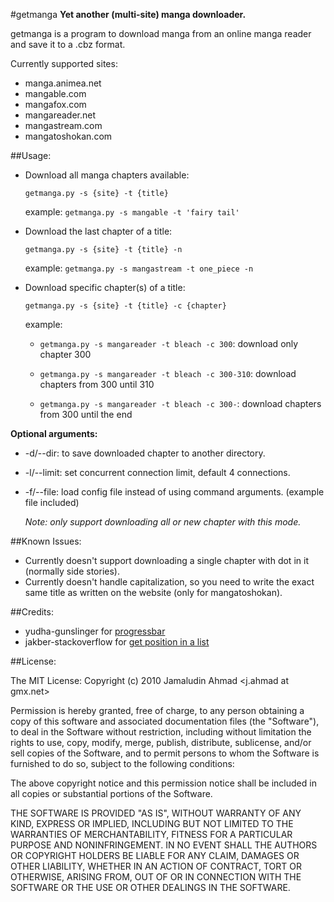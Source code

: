 #getmanga
**Yet another (multi-site) manga downloader.**

getmanga is a program to download manga from an online manga reader
and save it to a .cbz format.

Currently supported sites:

* manga.animea.net
* mangable.com
* mangafox.com
* mangareader.net
* mangastream.com
* mangatoshokan.com

##Usage:
* Download all manga chapters available:

  `getmanga.py -s {site} -t {title}`

  example: `getmanga.py -s mangable -t 'fairy tail'`

* Download the last chapter of a title:

  `getmanga.py -s {site} -t {title} -n`

  example: `getmanga.py -s mangastream -t one_piece -n`

* Download specific chapter(s) of a title:

  `getmanga.py -s {site} -t {title} -c {chapter}`

   example:

   * `getmanga.py -s mangareader -t bleach -c 300`: download only chapter 300

   * `getmanga.py -s mangareader -t bleach -c 300-310`: download chapters
     from 300 until 310

   * `getmanga.py -s mangareader -t bleach -c 300-`: download chapters from
     300 until the end

**Optional arguments:**

* -d/--dir: to save downloaded chapter to another directory.
* -l/--limit: set concurrent connection limit, default 4 connections.
* -f/--file: load config file instead of using command arguments.
  (example file included)

  *Note: only support downloading all or new chapter with this mode.*

##Known Issues:
* Currently doesn't support downloading a single chapter with dot
  in it (normally side stories).
* Currently doesn't handle capitalization, so you need to write
  the exact same title as written on the website (only for mangatoshokan).

##Credits:
* yudha-gunslinger for [progressbar](http://gunslingerc0de.wordpress.com/2010/08/13/python-command-line-progress-bar/)
* jakber-stackoverflow for [get position in a list](http://stackoverflow.com/questions/364621/python-get-position-in-list)

##License:

The MIT License:
Copyright (c) 2010 Jamaludin Ahmad <j.ahmad at gmx.net>

Permission is hereby granted, free of charge, to any person obtaining a copy
of this software and associated documentation files (the "Software"), to deal
in the Software without restriction, including without limitation the rights
to use, copy, modify, merge, publish, distribute, sublicense, and/or sell
copies of the Software, and to permit persons to whom the Software is
furnished to do so, subject to the following conditions:

The above copyright notice and this permission notice shall be included in
all copies or substantial portions of the Software.

THE SOFTWARE IS PROVIDED "AS IS", WITHOUT WARRANTY OF ANY KIND, EXPRESS OR
IMPLIED, INCLUDING BUT NOT LIMITED TO THE WARRANTIES OF MERCHANTABILITY,
FITNESS FOR A PARTICULAR PURPOSE AND NONINFRINGEMENT. IN NO EVENT SHALL THE
AUTHORS OR COPYRIGHT HOLDERS BE LIABLE FOR ANY CLAIM, DAMAGES OR OTHER
LIABILITY, WHETHER IN AN ACTION OF CONTRACT, TORT OR OTHERWISE, ARISING FROM,
OUT OF OR IN CONNECTION WITH THE SOFTWARE OR THE USE OR OTHER DEALINGS IN
THE SOFTWARE.
